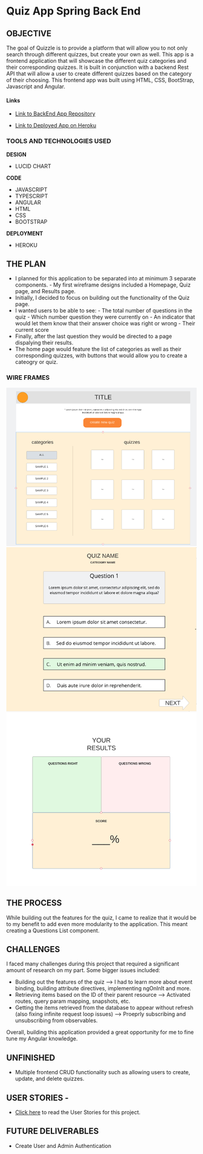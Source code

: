 # **Quiz App Spring Back End**

## OBJECTIVE

The goal of Quizzle is to provide a platform that will allow you to not only search through different quizzes, but create your own as well. This app is a frontend application that will showcase the different quiz categories and their corresponding quizzes. It is built in conjunction with a backend Rest API that will allow a user to create different quizzes based on the category of their choosing. This frontend app was built using HTML, CSS, BootStrap, Javascript and Angular.

#### Links
- [Link to BackEnd App Repository](https://github.com/CodingVenus/Quiz-App-FrontEnd) 

- [Link to Deployed App on Heroku](https://quizzle-angular-app.herokuapp.com/)


### TOOLS AND TECHNOLOGIES USED
**DESIGN**
- LUCID CHART

**CODE**
- JAVASCRIPT
- TYPESCRIPT
- ANGULAR
- HTML
- CSS
- BOOTSTRAP

**DEPLOYMENT**
- HEROKU


## THE PLAN
- I planned for this application to be separated into at minimum 3 separate components.
        - My first wireframe designs included a Homepage, Quiz page, and Results page.
- Initially, I decided to focus on building out the functionality of the Quiz page. 
- I wanted users to be able to see:
        - The total number of questions in the quiz
        - Which number question they were currently on
        - An indicator that would let them know that their answer choice was right or wrong
        - Their current score
- Finally, after the last question they would be directed to a page dispalying their results.
- The home page would feature the list of categories as well as their corresponding quizzes, with buttons that would allow you to create a cateogry or quiz.

### WIRE FRAMES
![Home Page](planning/wireframe-homepage.png)
![Quiz Page](planning/wireframe-quiz-page.png)
![Results Page](planning/wireframe-results-page.png)


## THE PROCESS
While building out the features for the quiz, I came to realize that it would be to my benefit to add even more modularity to the application. This meant creating a Questions List component.  

## CHALLENGES
I faced many challenges during this project that required a significant amount of research on my part. Some bigger issues included: 
- Building out the features of the quiz --> I had to learn more about event binding, building attribute directives, implementing ngOnInIt and more.
- Retrieving items based on the ID of their parent resource --> Activated routes, query param mapping, snapshots, etc.
- Getting the items retrieved from the database to appear without refresh (also fixing infinite request loop issues) --> Proeprly subscribing and unsubscribing from observables.

Overall, building this application provided a great opportunity for me to fine tune my Angular knowledge.

## UNFINISHED
- Multiple frontend CRUD functionality such as allowing users to create, update, and delete quizzes.

## USER STORIES -
                                                              
- [Click here](planning/UserStories.txt) to read the User Stories for this project.

## FUTURE DELIVERABLES
- Create User and Admin Authentication
